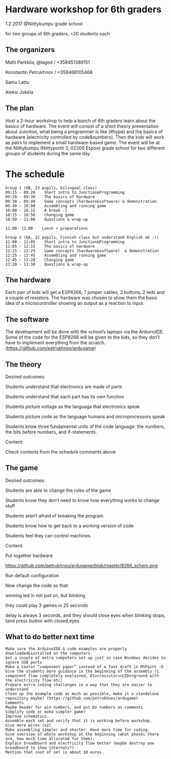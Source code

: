 # Hardware workshop for 6th graders

1.2.2017 @Niittykumpu grade school

for two groups of 6th graders, ~20 students each

## The organizers

Matti Parkkila, @laged / +358451389151

Konstantin Petrukhnov / +358468105468

Samu Lattu

Aleksi Jokela

## The plan

Host a 2-hour workshop to help a bunch of 6th graders learn about the basics of hardware. The event will consist of a short theory presentation about Junction, what being a programmer is like (#hype) and the basics of hardware (electricity controlled by code&numbers). Then the kids will work as pairs to implement a small hardware-based game. The event will be at the Niittykumpu (Niittyportti 3, 02200 Espoo) grade school for two different groups of students during the same day.

# The schedule
```
Group 1 (6B, 23 pupils, bilingual class)
09:15 - 09:20    Short intro to Junction&Programming
09:20 - 09:30    The basics of hardware
09:30 - 09:40    Game concepts (hardware&software) & demonstration
09:40 - 10:00    Assembling and running game
10:00 - 10:15    A break :)
10:15 - 10:50    Changing game
10:50 - 11:00    Questions & wrap-up    

11:00- 12:00    Lunch + preparations

Group 2 (6A, 22 pupils, Finnish class but understand English ok :))
12:00 - 12:05    Short intro to Junction&Programming
12:05 - 12:15    The basics of hardware
12:15 - 12:25    Game concepts (hardware&software)  & demonstration
12:25 - 12:45    Assembling and running game
12:45 - 13:20    Changing game
13:20 - 13:30    Questions & wrap-up
```

## The hardware
Each pair of kids will get a ESP8266, 7 jumper cables, 2 buttons, 2 leds and a couple of resistors. The hardware was chosen to show them the basic idea of a microcontroller showing an output as a reaction to input.

## The software
The development will be done with the school’s laptops via the ArduinoIDE. Some of the code for the ESP8266 will be given to the kids, so they don’t have to implement everything from the scratch. (https://github.com/petrukhnov/ardugame)

## The theory

Desired outcomes:

Students understand that electronics are made of parts

Students understand that each part has its own function

Students picture voltage as the language that electronics speak

Students picture code as the language humans and microprocessors speak

Students know three fundamental units of the code language: the numbers, the bits before numbers, and if-statements.

Content:

Check contents from the schedule comments above

## The game

Desired outcomes:

Students are able to change the rules of the game

Students know they don’t need to know how everything works to change stuff

Students aren’t afraid of breaking the program

Students know how to get back to a working version of code

Students feel they can control machines

Content:

Put together hardware

https://github.com/petrukhnov/ardugame/blob/master/8266_schem.png 

Run default configuration

Now change the code so that:

winning led in not just on, but blinking

they could play 3 games in 25 seconds

delay is always 3 seconds, and they should close eyes when blinking stops, tand press button with closed eyes

## What to do better next time

```
Make sure the ArduinoIDE & code examples are properly downloaded&installed on the computers
Get a couple of extra computers set-up just in case Windows decides to ignore USB ports
Make a cooler “component paper” instead of a fast draft in MSPaint :D
Give the students more guidance in the beginning of the assembly (1 component flow completely explained, D1=>resistor=>LED=>ground with the electricity flow etc)
Prepare extra coding challenges in a way that they are easier to understand
Clean up the example code as much as possible, make it a standalone repository maybe? (https://github.com/petrukhnov/ardugame)
Comments
Maybe header for pin numbers, and put Dx numbers as comments
Simplify code or make simpler game?
Improve schematics.
Assemble each set and verify that it is working before workshop.
Give more wires (x2)
Make assembling simpler and shorter. Have more time for coding.
Give overview of whole workshop at the beginning (what phases there are, how much time allocated for them). 
Explain breadboard and electricity flow better (maybe destroy one  breadboard to show internals?)
Mention that cost of set is about 10 euros.
```
